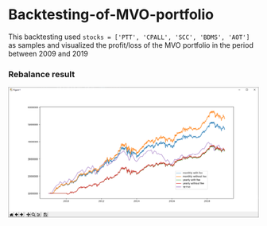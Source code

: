 # Backtesting-of-MVO-portfolio

This backtesting used `stocks = ['PTT', 'CPALL', 'SCC', 'BDMS', 'AOT']` as samples
and visualized the profit/loss of the MVO portfolio in the period between 2009 and 2019

### Rebalance result
![](https://github.com/tongplw/Backtesting-of-MVO-portfolio/blob/master/example.png)
